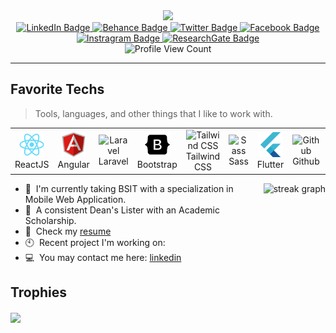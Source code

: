 <div id="header" align="center">
  <img src="https://media.giphy.com/media/dMLmQfCO7lCA2gX3tw/giphy.gif"  width="200"/>
</div> 

<div id="badges" align="center">
  <a href="https://www.linkedin.com/in/raegan-faith-paguirigan-579828220/">
    <img src="https://img.shields.io/badge/LinkedIn-blue?style=for-the-badge&logo=linkedin&logoColor=white" alt="LinkedIn Badge"/>
  </a>
  <a href="https://www.behance.net/raeganpaguiri">
    <img src="https://img.shields.io/badge/Behance-blue?style=for-the-badge&logo=behance&logoColor=white" alt="Behance Badge"/>
  </a>
  <a href="https://twitter.com/Rafaegan">
    <img src="https://img.shields.io/badge/Twitter-blue?style=for-the-badge&logo=twitter&logoColor=white" alt="Twitter Badge"/>
  </a>
  <a href="https://www.facebook.com/raeganfaith.paguirigan">
    <img src="https://img.shields.io/badge/Facebook-blue?style=for-the-badge&logo=facebook&logoColor=white" alt="Facebook Badge"/>
  </a>
  <a href="https://www.instagram.com/rafaegan_/">
    <img src="https://img.shields.io/badge/Instagram-violet?style=for-the-badge&logo=instagram&logoColor=white" alt="Instragram Badge"/>
  </a>
  <a href="https://www.researchgate.net/profile/Raegan-Faith-Paguirigan">
    <img src="https://img.shields.io/badge/ResearchGate-white?style=for-the-badge&logo=researchgate&logoColor=black" alt="ResearchGate Badge"/>
  </a>
</div>

<div id="counter" align="center">
  <img src="https://komarev.com/ghpvc/?username=raeganfaith&style=flat-square&color=blue" alt="Profile View Count"/>
</div>

---


<h2 align="left">Favorite Techs</h2>

> Tools, languages, and other things that I like to work with.

<table>
  <tr>
    <td align="center" width="96">
        <img src="https://github.com/devicons/devicon/blob/master/icons/react/react-original.svg" title="ReactJS" alt="ReactJS" width="40" height="40"/>
      <br>ReactJS
    </td>
    <td align="center" width="96">
      <img src = "https://github.com/devicons/devicon/blob/master/icons/angularjs/angularjs-original.svg" title="AngularJS" alt="AngularJS" width="40" height="40"/>
      <br>Angular
    </td>
    <td align="center" width="96">
      <img src = "https://cdn.jsdelivr.net/gh/devicons/devicon/icons/laravel/laravel-plain.svg" title="Laravel" alt="Laravel" width="40" height="40"/>
      <br>Laravel
    </td>
    <td align="center" width="96">
      <img src="https://github.com/devicons/devicon/blob/master/icons/bootstrap/bootstrap-plain.svg" title="Bootstrap" alt="Bootstrap" width="40" height="40"/>
      <br>Bootstrap
    </td>
    <td align="center" width="96">
      <img src="https://cdn.jsdelivr.net/gh/devicons/devicon/icons/tailwindcss/tailwindcss-plain.svg" title="Tailwind" alt="Tailwind CSS" width="40" height="40"/>
      <br>Tailwind CSS
    </td>
    <td align="center" width="96">
      <img src="https://cdn.jsdelivr.net/gh/devicons/devicon/icons/sass/sass-original.svg" title="Sass" alt="Sass" width="40" height="40"/>
      <br>Sass
    </td>
    <td align="center" width="96">
      <img src="https://github.com/devicons/devicon/blob/master/icons/flutter/flutter-original.svg" title="Flutter" alt="Flutter" width="40" height="40"/>
      <br>Flutter
    </td>
    <td align="center" width="96"> 
      <img src="https://cdn.jsdelivr.net/gh/devicons/devicon/icons/github/github-original.svg" title="Github" alt="Github" width="40" height="40"/>
      <br>Github
    </td>
    <td align="center" width="96"> 
      <img src="https://cdn.jsdelivr.net/gh/devicons/devicon/icons/git/git-original.svg" title="Git" alt="Git" width="40" height="40"/>
      <br>Git
    </td>
    <td align="center"  width="96">
      <img src="https://cdn.jsdelivr.net/gh/devicons/devicon/icons/vscode/vscode-original.svg" title="VsCode" alt="VsCode" width="40" height="40"/>
      <br>VsCode
    </td>
    <td align="center" width="96">
      <img src="https://cdn.jsdelivr.net/gh/devicons/devicon/icons/npm/npm-original-wordmark.svg" title="Npm" alt="Npm" width="40" height="40"/>
      <br>Npm
    </td>
  </tr>
</table>


<a href="#">
   <img src="https://streak-stats.demolab.com?user=raeganfaith&theme=onedark&background=EBEBEB00" height="150" alt="streak graph"  align="right"/>
</a>

- :office: &nbsp;I'm currently taking BSIT with a specialization in Mobile Web Application.
- :seedling: &nbsp;A consistent Dean's Lister with an Academic Scholarship.
- 👀 &nbsp;Check my [resume] 
- 🕙 &nbsp;Recent project I'm working on:
- 💻 &nbsp;You may contact me here: [linkedin] 
  
<h2 align="left">Trophies</h2>
  <img src="https://github-profile-trophy.vercel.app/?username=raeganfaith&theme=onedark&no-bg=true&rank=A" align="center"/>


<!-- links -->

[84.51°]: https://github.com/8451 "84.51° Github Home"
[issues page]: https://github.com/MacroPower/MacroPower/issues "MacroPower/issues"
[linkedin]: https://www.linkedin.com/in/raegan-faith-paguirigan-579828220/ "Raegan Faith LinkedIn"
[project]: # "Current Project"
[resume]: https://raeganfaith.github.io/Resume/ "My Resume"

